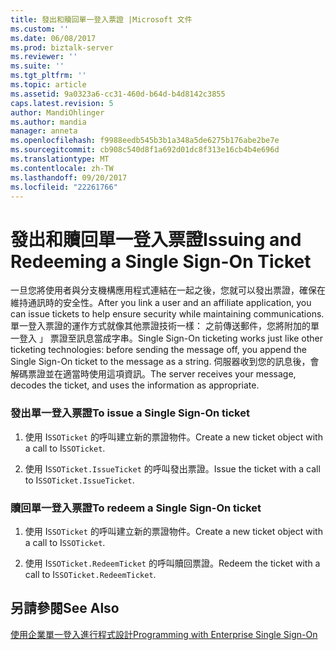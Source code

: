 ```yaml
---
title: 發出和贖回單一登入票證 |Microsoft 文件
ms.custom: ''
ms.date: 06/08/2017
ms.prod: biztalk-server
ms.reviewer: ''
ms.suite: ''
ms.tgt_pltfrm: ''
ms.topic: article
ms.assetid: 9a0323a6-cc31-460d-b64d-b4d8142c3855
caps.latest.revision: 5
author: MandiOhlinger
ms.author: mandia
manager: anneta
ms.openlocfilehash: f9988eedb545b3b1a348a5de6275b176abe2be7e
ms.sourcegitcommit: cb908c540d8f1a692d01dc8f313e16cb4b4e696d
ms.translationtype: MT
ms.contentlocale: zh-TW
ms.lasthandoff: 09/20/2017
ms.locfileid: "22261766"
---
```

# <a name="issuing-and-redeeming-a-single-sign-on-ticket"></a><span data-ttu-id="95e79-102">發出和贖回單一登入票證</span><span class="sxs-lookup"><span data-stu-id="95e79-102">Issuing and Redeeming a Single Sign-On Ticket</span></span>
<span data-ttu-id="95e79-103">一旦您將使用者與分支機構應用程式連結在一起之後，您就可以發出票證，確保在維持通訊時的安全性。</span><span class="sxs-lookup"><span data-stu-id="95e79-103">After you link a user and an affiliate application, you can issue tickets to help ensure security while maintaining communications.</span></span> <span data-ttu-id="95e79-104">單一登入票證的運作方式就像其他票證技術一樣： 之前傳送郵件，您將附加的單一登入 」 票證至訊息當成字串。</span><span class="sxs-lookup"><span data-stu-id="95e79-104">Single Sign-On ticketing works just like other ticketing technologies: before sending the message off, you append the Single Sign-On ticket to the message as a string.</span></span> <span data-ttu-id="95e79-105">伺服器收到您的訊息後，會解碼票證並在適當時使用這項資訊。</span><span class="sxs-lookup"><span data-stu-id="95e79-105">The server receives your message, decodes the ticket, and uses the information as appropriate.</span></span>  
  
### <a name="to-issue-a-single-sign-on-ticket"></a><span data-ttu-id="95e79-106">發出單一登入票證</span><span class="sxs-lookup"><span data-stu-id="95e79-106">To issue a Single Sign-On ticket</span></span>  
  
1.  <span data-ttu-id="95e79-107">使用 I`SSOTicket` 的呼叫建立新的票證物件。</span><span class="sxs-lookup"><span data-stu-id="95e79-107">Create a new ticket object with a call to I`SSOTicket`.</span></span>  
  
2.  <span data-ttu-id="95e79-108">使用 I`SSOTicket.IssueTicket` 的呼叫發出票證。</span><span class="sxs-lookup"><span data-stu-id="95e79-108">Issue the ticket with a call to I`SSOTicket.IssueTicket`.</span></span>  
  
### <a name="to-redeem-a-single-sign-on-ticket"></a><span data-ttu-id="95e79-109">贖回單一登入票證</span><span class="sxs-lookup"><span data-stu-id="95e79-109">To redeem a Single Sign-On ticket</span></span>  
  
1.  <span data-ttu-id="95e79-110">使用 I`SSOTicket` 的呼叫建立新的票證物件。</span><span class="sxs-lookup"><span data-stu-id="95e79-110">Create a new ticket object with a call to I`SSOTicket`.</span></span>  
  
2.  <span data-ttu-id="95e79-111">使用 I`SSOTicket.RedeemTicket` 的呼叫贖回票證。</span><span class="sxs-lookup"><span data-stu-id="95e79-111">Redeem the ticket with a call to I`SSOTicket.RedeemTicket`.</span></span>  
  
## <a name="see-also"></a><span data-ttu-id="95e79-112">另請參閱</span><span class="sxs-lookup"><span data-stu-id="95e79-112">See Also</span></span>  
 [<span data-ttu-id="95e79-113">使用企業單一登入進行程式設計</span><span class="sxs-lookup"><span data-stu-id="95e79-113">Programming with Enterprise Single Sign-On</span></span>](../core/programming-with-enterprise-single-sign-on.md)